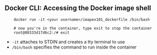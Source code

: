 
## Docker CLI: Accessing the Docker image shell

```
	docker run -it <your username>/imapex101_dockerfile /bin/bash

	# now you're in the container, type exit to stop the container
	root@80333d17d6c2:/# exit
```

* `-it` attaches to STDIN and creates a tty terminal to use
* `/bin/bash` specifies the command to run inside the container

